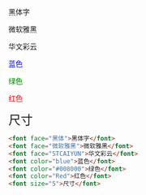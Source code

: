 <font face="黑体">黑体字</font>

<font face="微软雅黑">微软雅黑</font>

<font face="STCAIYUN">华文彩云</font>

<font color=blue>蓝色</font>

<font color=#008000>绿色</font>

<font color=Red>红色</font>

<font size=5>尺寸</font>

```html
<font face="黑体">黑体字</font>
<font face="微软雅黑">微软雅黑</font>
<font face="STCAIYUN">华文彩云</font>
<font color="blue">蓝色</font>
<font color="#008000">绿色</font>
<font color="Red">红色</font>
<font size="5">尺寸</font>
```
